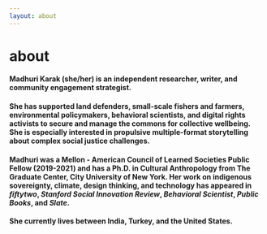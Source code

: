 ```yaml
---
layout: about 
---
```


# about 
#### Madhuri Karak (she/her) is an independent researcher, writer, and community engagement strategist.

#### She has supported land defenders, small-scale fishers and farmers, environmental policymakers, behavioral scientists, and digital rights activists to secure and manage the commons for collective wellbeing. She is especially interested in propulsive multiple-format storytelling about complex social justice challenges. 

#### Madhuri was a Mellon - American Council of Learned Societies Public Fellow (2019-2021) and has a Ph.D. in Cultural Anthropology from The Graduate Center, City University of New York. Her work on indigenous sovereignty, climate, design thinking, and technology has appeared in _fiftytwo_, _Stanford Social Innovation Review_, _Behavioral Scientist_, _Public Books_, and _Slate_.

#### She currently lives between India, Turkey, and the United States. 
